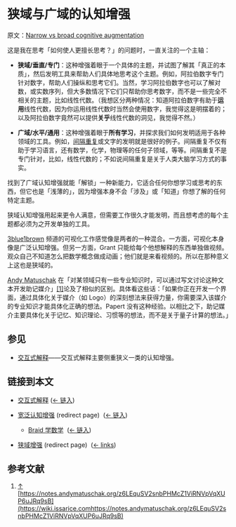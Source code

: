 # 狭域与广域的认知增强

原文：[Narrow vs broad cognitive augmentation](https://wiki.issarice.com/wiki/Narrow_vs_broad_cognitive_augmentation)

这是我在思考「如何使人更擅长思考？」的问题时，一直关注的一个主轴：

* **狭域/垂直/专门**：这种增强着眼于一个具体的主题，并试图了解其「真正的本质」，然后发明工具来帮助人们具体地思考这个主题。例如，阿拉伯数字专门针对数字，帮助人们操纵和思考它们。当然，学习阿拉伯数字也可以了解对数，或实数序列，但大多数情况下它们只帮助你思考数字，而不是一些完全不相关的主题，比如线性代数。（我想区分两种情况：知道阿拉伯数字有助于**运用**线性代数，因为你运用线性代数时当然会使用数字，我觉得这是明摆着的；以及阿拉伯数字竟然可以提供**关乎**线性代数的洞见，我觉得不然。）

* **广域/水平/通用**：这种增强着眼于**所有学习**，并探求我们如何发明适用于各种领域的工具。例如，[间隔重复](https://wiki.issarice.com/wiki/Spaced_repetition)或文字的发明就是很好的例子。间隔重复不仅有助于学习语言，还有数学，化学，物理等的任何子领域，等等。间隔重复不是专门针对，比如，线性代数的；不如说间隔重复是关于人类大脑学习方式的事实。

找到了广域认知增强就能「解锁」一种新能力，它适合任何你想学习或思考的东西，但它也是「浅薄的」，因为增强本身不会「涉及」或「知道」你想了解的任何特定主题。

狭域认知增强用起来更令人满意，但需要工作很久才能发明，而且想考虑的每个主题都必须为之开发单独的工具。

[3blue1brown](https://wiki.issarice.com/index.php?title=3blue1brown&action=edit&redlink=1) 频道的可视化工作感觉像是两者的一种混合。一方面，可视化本身像是广泛认知增强。但另一方面，Grant 只能给每个他想解释的东西单独做视频。观众自己不知道怎么把数学概念做成动画；他们就是来看视频的。所以在那种意义上这也是狭域的。

[Andy Matuschak](https://wiki.issarice.com/wiki/Andy_Matuschak) 在「对某领域只有一些专业知识时，可以通过写文讨论这种文本开发助记媒介」[[1]](https://wiki.issarice.com#cite_note-1)论及了相似的区别。具体看这些话：「如果你正在开发一个界面，通过具体化关于媒介（如 Logo）的深刻想法来获得力量，你需要深入该媒介的专业知识才能具体化正确的想法。Papert 没有这种经验。以相比之下，助记媒介主要具体化关于记忆、知识理论、习惯等的想法，而不是关于量子计算的想法。」

## 参见

* [交互式解释](https://wiki.issarice.com/wiki/Explorable_explanation)——交互式解释主要侧重狭义一类的认知增强。

## 链接到本文

* [交互式解释](https://wiki.issarice.com/wiki/Explorable_explanation) ‎ ([← 链入](https://wiki.issarice.com/index.php?title=Special:WhatLinksHere&target=Explorable+explanation))

* [宽泛认知增强](https://wiki.issarice.com/index.php?title=Broad_augmentation&redirect=no) (redirect page) ‎ ([← 链入](https://wiki.issarice.com/index.php?title=Special:WhatLinksHere&target=Broad+augmentation))

	+ [Braid 学数学](https://wiki.issarice.com/wiki/Braid_for_math) ‎ ([← 链入](https://wiki.issarice.com/index.php?title=Special:WhatLinksHere&target=Braid+for+math))

* [狭域增强](https://wiki.issarice.com/index.php?title=Narrow_augmentation&redirect=no) (redirect page) ‎ ([← links](https://wiki.issarice.com/index.php?title=Special:WhatLinksHere&target=Narrow+augmentation))

## 参考文献

1. [↑](https://wiki.issarice.com#cite_ref-1) [https://notes.andymatuschak.org/z6LEquSV2snbPHMcZ1ViRNVpVqXUP6uJRq9sB](https://wiki.issarice.comhttps://notes.andymatuschak.org/z6LEquSV2snbPHMcZ1ViRNVpVqXUP6uJRq9sB)